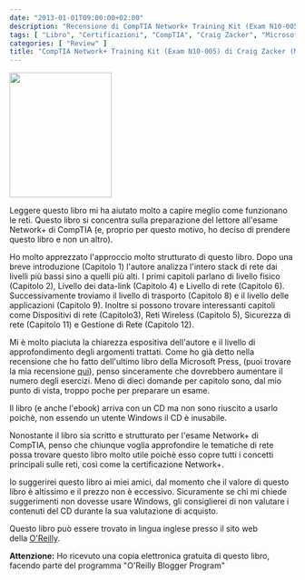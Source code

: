 ```yaml
---
date: "2013-01-01T09:00:00+02:00"
description: "Recensione di CompTIA Network+ Training Kit (Exam N10-005) di Craig Zacker (Microsoft Press)"
tags: [ "Libro", "Certificazioni", "CompTIA", "Craig Zacker", "Microsoft Press", "Networking", "N10-005" ]
categories: [ "Review" ]
title: "CompTIA Network+ Training Kit (Exam N10-005) di Craig Zacker (Microsoft Press)"
---
```

<img class="alignleft" alt="" src="http://akamaicovers.oreilly.com/images/9780735662759/cat.gif" width="180" height="220" />

Leggere questo libro mi ha aiutato molto a capire meglio come funzionano le reti.
Questo libro si concentra sulla preparazione del lettore all'esame Network+ di CompTIA (e, proprio per questo motivo, ho deciso di prendere questo libro e non un altro).

Ho molto apprezzato l'approccio molto strutturato di questo libro.
Dopo una breve introduzione (Capitolo 1) l'autore analizza l'intero stack di rete dai livelli più bassi sino a quelli più alti.
I primi capitoli parlano di livello fisico (Capitolo 2), Livello dei data-link (Capitolo 4) e Livello di rete (Capitolo 6).
Successivamente troviamo il livello di trasporto (Capitolo 8) e il livello delle applicazioni (Capitolo 9).
Inoltre si possono trovare interessanti capitoli come Dispositivi di rete (Capitolo3), Reti Wireless (Capitolo 5), Sicurezza di rete (Capitolo 11) e Gestione di Rete (Capitolo 12).

Mi è molto piaciuta la chiarezza espositiva dell'autore e il livello di approfondimento degli argomenti trattati.
Come ho già detto nella recensione che ho fatto dell'ultimo libro della Microsoft Press, (puoi trovare la mia recensione [qui](http://fabiolocati.com/2012/12/exam-ref-70-410-installing-and-configuring-windows-server-2012-by-craig-zacker/)), penso sinceramente che dovrebbero aumentare il numero degli esercizi.
Meno di dieci domande per capitolo sono, dal mio punto di vista, troppo poche per preparare un esame.

Il libro (e anche l'ebook) arriva con un CD ma non sono riuscito a usarlo poichè, non essendo un utente Windows il CD è inusabile.

Nonostante il libro sia scritto e strutturato per l'esame Network+ di CompTIA, penso che chiunque voglia approfondire le tematiche di rete possa trovare questo libro molto utile poichè esso copre tutti i concetti principali sulle reti, così come la certificazione Network+.

Io suggerirei questo libro ai miei amici, dal momento che il valore di questo libro è altissimo e il prezzo non è eccessivo.
Sicuramente se chi mi chiede suggerimenti non dovesse usare Windows, gli consiglierei di non valutare i contenuti del CD durante la sua valutazione di acquisto.

Questo libro può essere trovato in lingua inglese presso il sito web della [O'Reilly](http://shop.oreilly.com/product/0790145335418.do).

**Attenzione:** Ho ricevuto una copia elettronica gratuita di questo libro, facendo parte del programma "O'Reilly Blogger Program"
